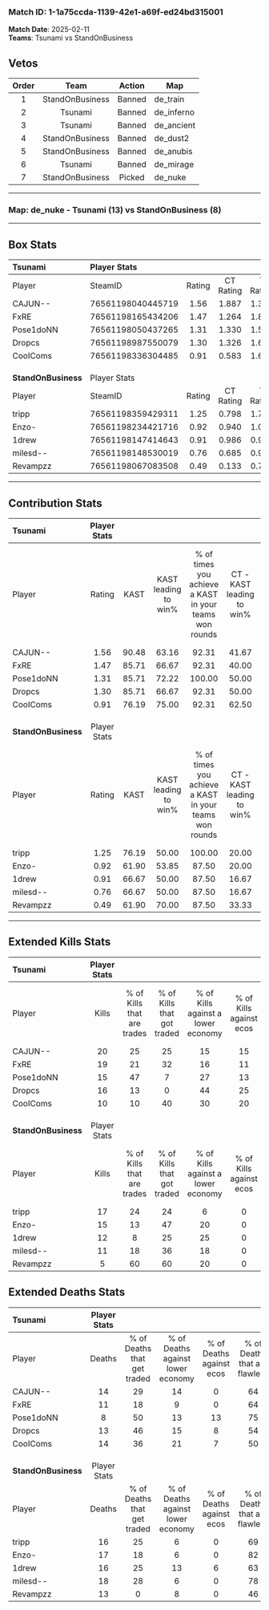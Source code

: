 ### Match ID: 1-1a75ccda-1139-42e1-a69f-ed24bd315001  
**Match Date**: 2025-02-11  
**Teams**: Tsunami vs StandOnBusiness  

## Vetos  

| Order | Team | Action | Map |
| :---: | :--: | :----: | --- |
| 1 | StandOnBusiness | Banned | de_train |
| 2 | Tsunami | Banned | de_inferno |
| 3 | Tsunami | Banned | de_ancient |
| 4 | StandOnBusiness | Banned | de_dust2 |
| 5 | StandOnBusiness | Banned | de_anubis |
| 6 | Tsunami | Banned | de_mirage |
| 7 | StandOnBusiness | Picked | de_nuke |

---  

### **Map**: de_nuke - Tsunami (13) vs StandOnBusiness (8)  
---  

## Box Stats  

| **Tsunami**         | Player Stats      |        |           |          |       |       |       |         |        |      |     |
| :- | :- | :-: | :-: | :-: | :-: | :-: | :-: | :-: | :-: | :-: | :-: |
| Player              | SteamID           | Rating | CT Rating | T Rating | KAST  |  ADR  | Kills | Assists | Deaths | K/D  | HS% |
| CAJUN--             | 76561198040445719 |  1.56  |   1.887   |  1.360   | 90.48 | 103.6 |  20   |    8    |   14   | 1.43 | 55  |
| FxRE                | 76561198165434206 |  1.47  |   1.264   |  1.857   | 85.71 | 83.4  |  19   |    2    |   11   | 1.73 | 57  |
| Pose1doNN           | 76561198050437265 |  1.31  |   1.330   |  1.512   | 85.71 | 59.6  |  15   |    3    |   8    | 1.88 | 46  |
| Dropcs              | 76561198987550079 |  1.30  |   1.326   |  1.629   | 85.71 | 78.9  |  16   |    7    |   13   | 1.23 | 68  |
| CooIComs            | 76561198336304485 |  0.91  |   0.583   |  1.642   | 76.19 | 64.5  |  10   |    6    |   14   | 0.71 | 100 |
|                     |                   |        |           |          |       |       |       |         |        |      |     |
|                     |                   |        |           |          |       |       |       |         |        |      |     |
|                     |                   |        |           |          |       |       |       |         |        |      |     |
| **StandOnBusiness** | Player Stats      |        |           |          |       |       |       |         |        |      |     |
| Player              | SteamID           | Rating | CT Rating | T Rating | KAST  |  ADR  | Kills | Assists | Deaths | K/D  | HS% |
| tripp               | 76561198359429311 |  1.25  |   0.798   |  1.772   | 76.19 | 96.4  |  17   |    7    |   16   | 1.06 | 76  |
| Enzo-               | 76561198234421716 |  0.92  |   0.940   |  1.046   | 61.90 | 67.3  |  15   |    2    |   17   | 0.88 | 53  |
| 1drew               | 76561198147414643 |  0.91  |   0.986   |  0.983   | 66.67 | 74.7  |  12   |    7    |   16   | 0.75 | 50  |
| milesd--            | 76561198148530019 |  0.76  |   0.685   |  0.988   | 66.67 | 60.5  |  11   |    4    |   18   | 0.61 | 18  |
| Revampzz            | 76561198067083508 |  0.49  |   0.133   |  0.766   | 61.90 | 32.8  |   5   |    0    |   13   | 0.38 | 20  |
---  

## Contribution Stats  

| **Tsunami**         | Player Stats |       |                      |                                                        |                           |                                                             |                          |                                                            |
| :- | :-: | :-: | :-: | :-: | :-: | :-: | :-: | :-: |
| Player              |    Rating    | KAST  | KAST leading to win% | % of times you achieve a KAST in your teams won rounds | CT - KAST leading to win% | CT - % of times you achieve a KAST in your teams won rounds | T - KAST leading to win% | T - % of times you achieve a KAST in your teams won rounds |
| CAJUN--             |     1.56     | 90.48 |        63.16         |                         92.31                          |           41.67           |                           100.00                            |          100.00          |                           87.50                            |
| FxRE                |     1.47     | 85.71 |        66.67         |                         92.31                          |           40.00           |                            80.00                            |          100.00          |                           100.00                           |
| Pose1doNN           |     1.31     | 85.71 |        72.22         |                         100.00                         |           50.00           |                           100.00                            |          100.00          |                           100.00                           |
| Dropcs              |     1.30     | 85.71 |        66.67         |                         92.31                          |           50.00           |                           100.00                            |          87.50           |                           87.50                            |
| CooIComs            |     0.91     | 76.19 |        75.00         |                         92.31                          |           62.50           |                           100.00                            |          87.50           |                           87.50                            |
|                     |              |       |                      |                                                        |                           |                                                             |                          |                                                            |
|                     |              |       |                      |                                                        |                           |                                                             |                          |                                                            |
|                     |              |       |                      |                                                        |                           |                                                             |                          |                                                            |
| **StandOnBusiness** | Player Stats |       |                      |                                                        |                           |                                                             |                          |                                                            |
| Player              |    Rating    | KAST  | KAST leading to win% | % of times you achieve a KAST in your teams won rounds | CT - KAST leading to win% | CT - % of times you achieve a KAST in your teams won rounds | T - KAST leading to win% | T - % of times you achieve a KAST in your teams won rounds |
| tripp               |     1.25     | 76.19 |        50.00         |                         100.00                         |           20.00           |                           100.00                            |          63.64           |                           100.00                           |
| Enzo-               |     0.92     | 61.90 |        53.85         |                         87.50                          |           20.00           |                           100.00                            |          75.00           |                           85.71                            |
| 1drew               |     0.91     | 66.67 |        50.00         |                         87.50                          |           16.67           |                           100.00                            |          75.00           |                           85.71                            |
| milesd--            |     0.76     | 66.67 |        50.00         |                         87.50                          |           16.67           |                           100.00                            |          75.00           |                           85.71                            |
| Revampzz            |     0.49     | 61.90 |        70.00         |                         87.50                          |           33.33           |                           100.00                            |          85.71           |                           85.71                            |
---  

## Extended Kills Stats  

| **Tsunami**         | Player Stats |                            |                            |                                    |                         |                              |                                 |                                       |                    |           |
| :- | :-: | :-: | :-: | :-: | :-: | :-: | :-: | :-: | :-: | :-: |
| Player              |    Kills     | % of Kills that are trades | % of Kills that got traded | % of Kills against a lower economy | % of Kills against ecos | % of Kills that are flawless | % of Kills that are close duels | % of Kills that are assisted by flash | Pistol Round Kills | AWP Kills |
| CAJUN--             |      20      |             25             |             25             |                 15                 |           15            |              65              |                0                |                   0                   |         0          |     4     |
| FxRE                |      19      |             21             |             32             |                 16                 |           11            |              63              |                5                |                   0                   |         0          |     1     |
| Pose1doNN           |      15      |             47             |             7              |                 27                 |           13            |              87              |                0                |                   0                   |         7          |     1     |
| Dropcs              |      16      |             13             |             0              |                 44                 |           25            |              50              |               13                |                   0                   |         0          |     1     |
| CooIComs            |      10      |             10             |             40             |                 30                 |           20            |              70              |               10                |                   0                   |         0          |     2     |
|                     |              |                            |                            |                                    |                         |                              |                                 |                                       |                    |           |
|                     |              |                            |                            |                                    |                         |                              |                                 |                                       |                    |           |
|                     |              |                            |                            |                                    |                         |                              |                                 |                                       |                    |           |
| **StandOnBusiness** | Player Stats |                            |                            |                                    |                         |                              |                                 |                                       |                    |           |
| Player              |    Kills     | % of Kills that are trades | % of Kills that got traded | % of Kills against a lower economy | % of Kills against ecos | % of Kills that are flawless | % of Kills that are close duels | % of Kills that are assisted by flash | Pistol Round Kills | AWP Kills |
| tripp               |      17      |             24             |             24             |                 6                  |            0            |              65              |                0                |                   6                   |         0          |     2     |
| Enzo-               |      15      |             13             |             47             |                 20                 |            0            |              60              |                7                |                  13                   |         0          |     2     |
| 1drew               |      12      |             8              |             25             |                 25                 |            0            |              58              |                8                |                   0                   |         0          |     0     |
| milesd--            |      11      |             18             |             36             |                 18                 |            0            |              55              |                9                |                   0                   |         1          |     1     |
| Revampzz            |      5       |             60             |             60             |                 20                 |            0            |              60              |               20                |                   0                   |         0          |     0     |
## Extended Deaths Stats  

| **Tsunami**         | Player Stats |                             |                                   |                          |                               |                            |                           |               |
| :- | :-: | :-: | :-: | :-: | :-: | :-: | :-: | :-: |
| Player              |    Deaths    | % of Deaths that get traded | % of Deaths against lower economy | % of Deaths against ecos | % of Deaths that are flawless | % of Deaths that are close | % of Deaths while blinded | Deaths to AWP |
| CAJUN--             |      14      |             29              |                14                 |            0             |              64               |             14             |            14             |       1       |
| FxRE                |      11      |             18              |                 9                 |            0             |              64               |             9              |             0             |       0       |
| Pose1doNN           |      8       |             50              |                13                 |            13            |              75               |             0              |            13             |       0       |
| Dropcs              |      13      |             46              |                15                 |            8             |              54               |             0              |             0             |       0       |
| CooIComs            |      14      |             36              |                21                 |            7             |              50               |             7              |             0             |       0       |
|                     |              |                             |                                   |                          |                               |                            |                           |               |
|                     |              |                             |                                   |                          |                               |                            |                           |               |
|                     |              |                             |                                   |                          |                               |                            |                           |               |
| **StandOnBusiness** | Player Stats |                             |                                   |                          |                               |                            |                           |               |
| Player              |    Deaths    | % of Deaths that get traded | % of Deaths against lower economy | % of Deaths against ecos | % of Deaths that are flawless | % of Deaths that are close | % of Deaths while blinded | Deaths to AWP |
| tripp               |      16      |             25              |                 6                 |            0             |              69               |             6              |             0             |       0       |
| Enzo-               |      17      |             18              |                 6                 |            0             |              82               |             0              |             0             |       2       |
| 1drew               |      16      |             25              |                13                 |            6             |              63               |             13             |             0             |       3       |
| milesd--            |      18      |             28              |                 6                 |            0             |              78               |             6              |             0             |       1       |
| Revampzz            |      13      |              0              |                 8                 |            0             |              46               |             0              |             0             |       1       |
